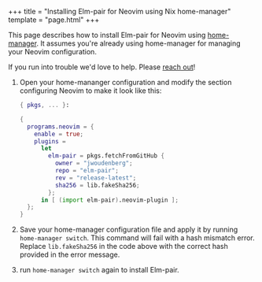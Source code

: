 +++
title = "Installing Elm-pair for Neovim using Nix home-manager"
template = "page.html"
+++

This page describes how to install Elm-pair for Neovim using [home-manager][]. It assumes you're already using home-manager for managing your Neovim configuration.

If you run into trouble we'd love to help. Please [reach out](/support)!

1. Open your home-mananger configuration and modify the section configuring Neovim to make it look like this:

   ```nix
   { pkgs, ... }:

   {
     programs.neovim = {
       enable = true;
       plugins =
         let
           elm-pair = pkgs.fetchFromGitHub {
             owner = "jwoudenberg";
             repo = "elm-pair";
             rev = "release-latest";
             sha256 = lib.fakeSha256;
           };
         in [ (import elm-pair).neovim-plugin ];
     };
   }
   ```

1. Save your home-manager configuration file and apply it by running `home-manager switch`. This command will fail with a hash mismatch error. Replace `lib.fakeSha256` in the code above with the correct hash provided in the error message.

1. run `home-manager switch` again to install Elm-pair.

[home-manager]: https://github.com/nix-community/home-manager
